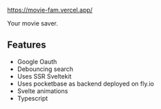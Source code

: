 https://movie-fam.vercel.app/

Your movie saver.

## Features

- Google Oauth
- Debouncing search
- Uses SSR Sveltekit
- Uses pocketbase as backend deployed on fly.io
- Svelte animations
- Typescript
